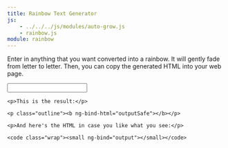 ```yaml
---
title: Rainbow Text Generator
js:
    - ../../../js/modules/auto-grow.js
    - rainbow.js
module: rainbow
---
```


Enter in anything that you want converted into a rainbow.  It will gently fade from letter to letter.  Then, you can copy the generated HTML into your web page.

<div rainbow>
	<input type="text" ng-model="input" class="w-100pct">

	<p>This is the result:</p>

	<p class="outline"><b ng-bind-html="outputSafe"></b></p>

	<p>And here's the HTML in case you like what you see:</p>

	<code class="wrap"><small ng-bind="output"></small></code>
</div>


